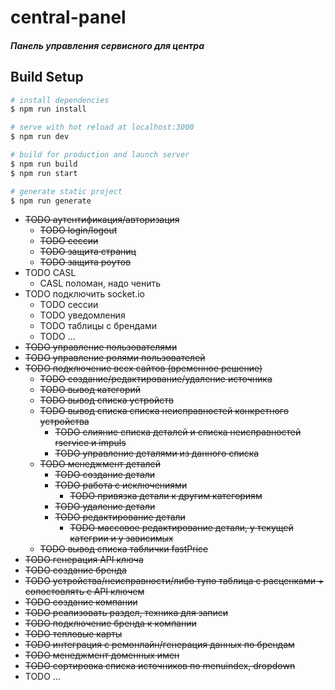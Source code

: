# central-panel

##### Панель управления сервисного для центра
## Build Setup

``` bash
# install dependencies
$ npm run install

# serve with hot reload at localhost:3000
$ npm run dev

# build for production and launch server
$ npm run build
$ npm run start

# generate static project
$ npm run generate
```


- ~~TODO аутентификация/авторизация~~
  - ~~TODO login/logout~~
  - ~~TODO сессии~~
  - ~~TODO защита страниц~~
  - ~~TODO защита роутов~~
- TODO CASL
  - CASL поломан, надо ченить
- TODO подключить socket.io
  - TODO сессии
  - TODO уведомления
  - TODO таблицы с брендами
  - TODO ...
- ~~TODO управление пользователями~~
- ~~TODO управление ролями пользователей~~
- ~~TODO подключение всех сайтов (временное решение)~~
  - ~~TODO создание/редактирование/удаление источника~~
  - ~~TODO вывод категорий~~
  - ~~TODO вывод списка устройств~~
  - ~~TODO вывод списка списка неисправностей конкретного устройства~~
    - ~~TODO слияние списка деталей и списка неисправностей rservice и impuls~~
    - ~~TODO управление деталями из данного списка~~
  - ~~TODO менеджмент деталей~~
    - ~~TODO создание детали~~
    - ~~TODO работа с исключениями~~
      - ~~TODO привязка детали к другим категориям~~
    - ~~TODO удаление детали~~
    - ~~TODO редактирование детали~~
      - ~~TODO массовое редактирование детали, у текущей категрии и у зависимых~~
  - ~~TODO вывод списка таблички fastPrice~~
- ~~TODO генерация API ключа~~
- ~~TODO создание бренда~~
- ~~TODO устройства/неисправности/либо тупо таблица с расценками + сопостовлять с API ключем~~
- ~~TODO создание компании~~
- ~~TODO реализовать раздел, техника для записи~~
- ~~TODO подключение бренда к компании~~
- ~~TODO тепловые карты~~
- ~~TODO интеграция с ремонлайн/генерация данных по брендам~~
- ~~TODO менеджмент доменных имен~~
- ~~TODO сортировка списка источников по menuindex, dropdown~~
- TODO ...
